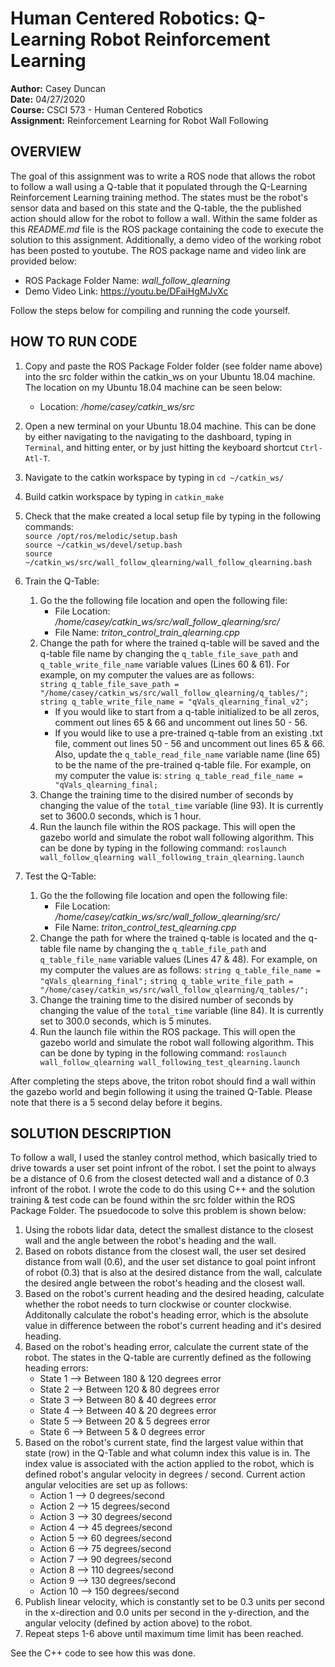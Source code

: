 <h1>Human Centered Robotics: Q-Learning Robot Reinforcement Learning</h1>

**Author:** Casey Duncan <br />
**Date:** 04/27/2020 <br />
**Course:** CSCI 573 - Human Centered Robotics <br />
**Assignment:** Reinforcement Learning for Robot Wall Following <br />

<h2>OVERVIEW</h2>

The goal of this assignment was to write a ROS node that allows the robot to follow a wall using a Q-table that it populated through the Q-Learning Reinforcement Learning training method. The states must be the robot's sensor data and based on this state and the Q-table, the the published action should allow for the robot to follow a wall. Within the same folder as this *README.md* file is the ROS package containing the code to execute the solution to this assignment. Additionally, a demo video of the working robot has been posted to youtube. The ROS package name and video link are provided below:
- ROS Package Folder Name: *wall_follow_qlearning* <br />
- Demo Video Link: https://youtu.be/DFaiHgMJvXc

Follow the steps below for compiling and running the code yourself.


<h2>HOW TO RUN CODE</h2>

1. Copy and paste the ROS Package Folder folder (see folder name above) into the src folder within the catkin_ws on your Ubuntu 18.04 machine. The location on my Ubuntu 18.04 machine can be seen below:
    - Location: */home/casey/catkin_ws/src* <br />

2. Open a new terminal on your Ubuntu 18.04 machine. This can be done by either navigating to the navigating to the dashboard, typing in `Terminal`, and hitting enter, or by just hitting the keyboard shortcut `Ctrl-Atl-T`.

3. Navigate to the catkin workspace by typing in `cd ~/catkin_ws/`

4. Build catkin workspace by typing in `catkin_make`

5. Check that the make created a local setup file by typing in the following commands:<br />
	`source /opt/ros/melodic/setup.bash`<br />
	`source ~/catkin_ws/devel/setup.bash`<br />
	`source ~/catkin_ws/src/wall_follow_qlearning/wall_follow_qlearning.bash`

6. Train the Q-Table:
	1. Go the the following file location and open the following file:
	    - File Location: */home/casey/catkin_ws/src/wall_follow_qlearning/src/* <br />
	    - File Name: *triton_control_train_qlearning.cpp* <br />
	2. Change the path for where the trained q-table will be saved and the q-table file name by changing the `q_table_file_save_path` and `q_table_write_file_name` variable values (Lines 60 & 61). For example, on my computer the values are as follows:<br />
	    `string q_table_file_save_path = "/home/casey/catkin_ws/src/wall_follow_qlearning/q_tables/";`<br />
	    `string q_table_write_file_name = "qVals_qlearning_final_v2";`
	    - If you would like to start from a q-table initialized to be all zeros, comment out lines 65 & 66 and uncomment out lines 50 - 56. 
	    - If you would like to use a pre-trained q-table from an existing .txt file, comment out lines 50 - 56 and uncomment out lines 65 & 66. Also, update the `q_table_read_file_name` variable name (line 65) to be the name of the pre-trained q-table file. For example, on my computer the value is:
			`string q_table_read_file_name = "qVals_qlearning_final;`
	3. Change the training time to the disired number of seconds by changing the value of the `total_time` variable (line 93). It is currently set to 3600.0 seconds, which is 1 hour.
	4. Run the launch file within the ROS package. This will open the gazebo world and simulate the robot wall following algorithm. This can be done by typing in the following command:
		`roslaunch wall_follow_qlearning wall_following_train_qlearning.launch`

7. Test the Q-Table:
	1. Go the the following file location and open the following file:
	    - File Location: */home/casey/catkin_ws/src/wall_follow_qlearning/src/* <br />
	    - File Name: *triton_control_test_qlearning.cpp* <br />
	2. Change the path for where the trained q-table is located and the q-table file name by changing the `q_table_file_path` and `q_table_file_name` variable values (Lines 47 & 48). For example, on my computer the values are as follows:
	    `string q_table_file_name = "qVals_qlearning_final";`
	    `string q_table_write_file_path = "/home/casey/catkin_ws/src/wall_follow_qlearning/q_tables/";`
	3. Change the training time to the disired number of seconds by changing the value of the `total_time` variable (line 84). It is currently set to 300.0 seconds, which is 5 minutes.
	4. Run the launch file within the ROS package. This will open the gazebo world and simulate the robot wall following algorithm. This can be done by typing in the following command:
		`roslaunch wall_follow_qlearning wall_following_test_qlearning.launch`

After completing the steps above, the triton robot should find a wall within the gazebo world and begin following it using the trained Q-Table. Please note that there is a 5 second delay before it begins.


<h2>SOLUTION DESCRIPTION</h2>

To follow a wall, I used the stanley control method, which basically tried to drive towards a user set point infront of the robot. I set the point to always be a distance of 0.6 from the closest detected wall and a distance of 0.3 infront of the robot. I wrote the code to do this using C++ and the solution training & test code can be found within the src folder within the ROS Package Folder. The psuedocode to solve this problem is shown below:

1. Using the robots lidar data, detect the smallest distance to the closest wall and the angle between the robot's heading and the wall.
2. Based on robots distance from the closest wall, the user set desired distance from wall (0.6), and the user set distance to goal point infront of robot (0.3) that is also at the desired distance from the wall, calculate the desired angle between the robot's heading and the closest wall.
3. Based on the robot's current heading and the desired heading, calculate whether the robot needs to turn clockwise or counter clockwise. Additonally calculate the robot's heading error, which is the absolute value in difference between the robot's current heading and it's desired heading.
4. Based on the robot's heading error, calculate the current state of the robot. The states in the Q-table are currently defined as the following heading errors:
	- State 1 --> Between 180 & 120 degrees error
	- State 2 --> Between 120 &  80 degrees error
	- State 3 --> Between  80 &  40 degrees error
	- State 4 --> Between  40 &  20 degrees error
	- State 5 --> Between  20 &   5 degrees error
	- State 6 --> Between   5 &   0 degrees error
5. Based on the robot's current state, find the largest value within that state (row) in the Q-Table and what column index this value is in. The index value is associated with the action applied to the robot, which is defined robot's angular velocity in degrees / second. Current action angular velocities are set up as follows:
	- Action  1 -->   0 degrees/second
	- Action  2 -->  15 degrees/second
	- Action  3 -->  30 degrees/second
	- Action  4 -->  45 degrees/second
	- Action  5 -->  60 degrees/second
	- Action  6 -->  75 degrees/second
	- Action  7 -->  90 degrees/second
	- Action  8 --> 110 degrees/second
	- Action  9 --> 130 degrees/second
	- Action 10 --> 150 degrees/second
6. Publish linear velocity, which is constantly set to be 0.3 units per second in the x-direction and 0.0 units per second in the y-direction, and the angular velocity (defined by action above) to the robot.
7. Repeat steps 1-6 above until maximum time limit has been reached.

See the C++ code to see how this was done. 


